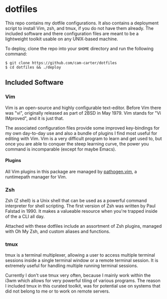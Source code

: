 # dotfiles

This repo contains my dotfile configurations. It also contains a deployment script to install Vim, zsh, and tmux, if you do not have them already. The included software and there configuration files are meant to be a lightweight toolkit usable on any UNIX-based machine.

To deploy, clone the repo into your `$HOME` directory and run the following command:
```
$ git clone https://github.com/cam-carter/dotfiles
$ cd dotfiles && ./deploy
```

## Included Software

### Vim
Vim is an open-source and highly configurable text-editor.  Before Vim there was "vi", originally released as part of 2BSD in May 1979. Vim stands for "Vi IMproved", and it is just that.

The associated configuration files provide some improved key-bindings for my own day-to-day use and also a bundle of plugins I find most useful for editing with Vim. Vim is a very difficult program to learn and get used to, but once you are able to conquer the steep learning curve, the power you command is incomparable (except for maybe Emacs).

#### Plugins
All Vim plugins in this package are managed by [pathogen.vim](https://github.com/tpope/vim-pathogen), a runtimepath manager for Vim.



### Zsh
Zsh (Z shell) is a Unix shell that can be used as a powerful command interpreter for shell scripting. The first version of Zsh was written by Paul Falstad in 1990. It makes a valueable resource when you're trapped inside of the a CLI all day.

Attached with these dotfiles include an assortment of Zsh plugins, managed with Oh My Zsh, and custom aliases and functions.

### tmux

tmux is a terminal multiplexer, allowing a user to access multiple terminal sessions inside a single terminal window or a remote terminal session. It is extremely useful for handling multiple running terminal sessions.

Currently I don't use tmux very often, because I mainly work within the i3wm which allows for very powerful tiling of various programs. The reason I included tmux in this curated toolkit, was for potential use on systems that did not belong to me or to work on remote servers.

